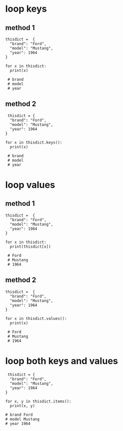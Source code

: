 
# loop keys 

## method 1

    thisdict =	{
      "brand": "Ford",
      "model": "Mustang",
      "year": 1964
    }
    
    for x in thisdict:
      print(x)
      
     # brand
     # model
     # year
     
 ## method 2
 
     thisdict =	{
      "brand": "Ford",
      "model": "Mustang",
      "year": 1964
    }
    
    for x in thisdict.keys():
      print(x)

     # brand
     # model
     # year

# loop values

## method 1

    thisdict =	{
      "brand": "Ford",
      "model": "Mustang",
      "year": 1964
    }
    
    for x in thisdict:
      print(thisdict[x])
      
     # Ford
     # Mustang
     # 1964
     
 ## method 2
 
    thisdict =	{
      "brand": "Ford",
      "model": "Mustang",
      "year": 1964
    }
    
    for x in thisdict.values():
      print(x)
 
     # Ford
     # Mustang
     # 1964
     
 # loop both keys and values
 
     thisdict =	{
      "brand": "Ford",
      "model": "Mustang",
      "year": 1964
    }
    
    for x, y in thisdict.items():
      print(x, y)

    # brand Ford
    # model Mustang
    # year 1964
 
      
 
